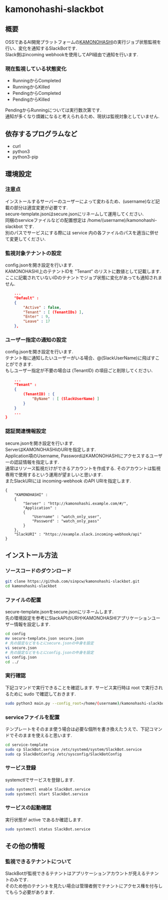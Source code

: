# kamonohashi-slackbot

## 概要
OSSであるAI開発プラットフォームの[KAMONOHASHI](https://github.com/KAMONOHASHI)の実行ジョブ状態監視を行い、変化を通知するSlackBotです.  
Slack側はincoming webhookを使用してAPI経由で通知を行います.  

### 現在監視している状態変化
* RunningからCompleted
* RunningからKilled
* PendingからCompleted
* PendingからKilled

PendingからRunningについては実行数次第です.  
通知が多くなり煩雑になると考えられるため、現状は監視対象としていません.

## 依存するプログラムなど
* curl
* python3
* python3-pip

## 環境設定

### 注意点
インストールするサーバーのユーザーによって変わるため、(username)など記載の部分は適宜変更が必要です.  
secure-template.jsonはsecure.jsonにリネームして運用してください.  
同梱のserviceファイルなどの配置想定は /home/(username)/kamonohashi-slackbot です.  
別のパスでサービスにする際には service 内の各ファイルのパスを適当に併せて変更してください.  

### 監視対象テナントの設定
config.jsonを開き設定を行います.  
KAMONOHASHI上のテナントIDを "Tenant" のリストに数値として記載します.  
ここに記載されていないIDのテナントでジョブ状態に変化があっても通知されません.  
```config.json
    ...
    "Default" :
    {
        "Active" : false,
        "Tenant" : [ (TenantIDs) ],
        "Enter" : 9,
        "Leave" : 17
    },
```

### ユーザー指定の通知の設定
config.jsonを開き設定を行います.  
テナント毎に通知したいユーザーがいる場合、@(SlackUserName)に飛ばすことができます.  
もしユーザー指定が不要の場合は (TenantID) の項目ごと削除してください.  
```config.json
    ...
    "Tenant" :
    {
        (TenantID) : {
            "ByName" : [ (SlackUserName) ]
        }
    }
    ...
}
```

### 認証関連情報設定
secure.jsonを開き設定を行います.  
ServerはKAMONOHASHIのURIを指定します.  
Application項のUsername, PasswordはKAMONOHASHIにアクセスするユーザーの認証情報を指定します.  
通常はリソース監視だけができるアカウントを作成する.
そのアカウントは監視専用で使用するという運用が望ましいと思います.  
またSlackURIには incoming-webhook のAPI URIを指定します.  
```
{
    "KAMONOHASHI" : 
    {
        "Server" : "http://kamonohashi.example.com/#/",
        "Application" :
        {
            "Username" : "watch_only_user",
            "Password" : "watch_only_pass"
        }
    },
    "SlackURI" : "https://example.slack.incoming-webhook/api"
}
```

## インストール方法

### ソースコードのダウンロード
```bash
git clone https://github.com/sinpcw/kamonohashi-slackbot.git
cd kamonohashi-slackbot
```

### ファイルの配置
secure-template.jsonをsecure.jsonにリネームします.  
先の環境設定を参考にSlackAPIのURIやKAMONOHASHIアプリケーションユーザー情報を設定します.  
```bash
cd config
mv secure-template.json secure.json
# 先の設定などをもとにsecure.jsonの中身を設定
vi secure.json
# 先の設定などをもとにconfig.jsonの中身を設定
vi config.json
cd ../
```

### 実行確認
下記コマンドで実行できることを確認します.
サービス実行時は root で実行されるために sudo で確認しておきます.  
```bash
sudo python3 main.py --config_root=/home/(username)/kamonohashi-slackbot/config
```

### serviceファイルを配置
テンプレートをそのまま使う場合は必要な個所を書き換えたうえで、下記コマンドでそのままを使えると思います.
```bash
cd service-template
sudo cp SlackBot.service /etc/systemd/system/SlackBot.service
sudo cp SlackBotConfig /etc/sysconfig/SlackBotConfig
```

### サービス登録
systemctlでサービスを登録します.  
```bash
sudo systemctl enable SlackBot.service
sudo systemctl start SlackBot.service
```

### サービスの起動確認
実行状態が active であるか確認します.
```bash
sudo systemctl status SlackBot.service
```

## その他の情報

### 監視できるテナントについて
SlackBotが監視できるテナントはアプリケーションアカウントが見えるテナントのみです.  
そのため他のテナントを見たい場合は管理者側でテナントにアクセス権を付与してもらう必要があります.  
